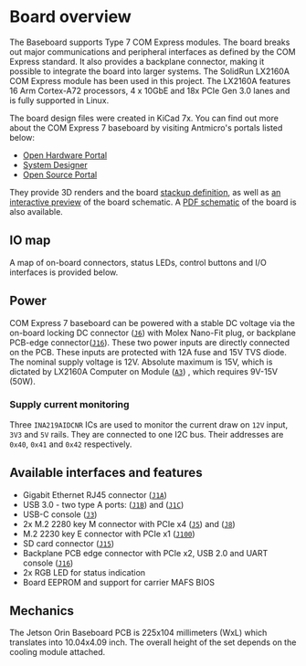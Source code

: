 # Board overview

The Baseboard supports Type 7 COM Express modules. The board breaks out major communications and peripheral interfaces as defined by the COM Express standard. It also provides a backplane connector, making it possible to integrate the board into larger systems. The SolidRun LX2160A COM Express module has been used in this project. The LX2160A features 16 Arm Cortex-A72 processors, 4 x 10GbE and 18x PCIe Gen 3.0 lanes and is fully supported in Linux.

The board design files were created in KiCad 7x.
You can find out more about the COM Express 7 baseboard by visiting Antmicro's portals listed below:

* [Open Hardware Portal](https://openhardware.antmicro.com/boards/com-express-7-baseboard/)
* [System Designer](https://designer.antmicro.com/hardware/devices/com_express_7_baseboard_with_lx2160a)
* [Open Source Portal](https://opensource.antmicro.com/projects/com-express-7-baseboard/)
 
They provide 3D renders and the board [stackup definition](https://openhardware.antmicro.com/boards/com-express-7-baseboard/?view=top-ortho&tab=stackup), as well as [an interactive preview](https://openhardware.antmicro.com/boards/com-express-7-baseboard/?view=top-ortho&amp%3Btab=stackup&tab=preview) of the board schematic.
A [PDF schematic](../com-express-7-baseboard-schematic.pdf) of the board is also available.

## IO map 

A map of on-board connectors, status LEDs, control buttons and I/O interfaces is provided below.

## Power
 
COM Express 7 baseboard can be powered with a stable DC voltage via the on-board locking DC connector ([`J6`](#J6)) with Molex Nano-Fit plug, or backplane PCB-edge connector([`J16`](#J16)). These two power inputs are directly connected on the PCB. These inputs are protected with 12A fuse and 15V TVS diode. The nominal supply voltage is 12V. Absolute maximum is 15V, which is dictated by LX2160A Computer on Module ([`A3`](#A3)) , which requires 9V-15V (50W).

### Supply current monitoring
Three `INA219AIDCNR` ICs are used to monitor the current draw on `12V` input, `3V3` and `5V` rails.
They are connected to one I2C bus. Their addresses are `0x40`, `0x41` and `0x42` respectively.

## Available interfaces and features

- Gigabit Ethernet RJ45 connector ([`J1A`](#J1))
- USB 3.0 - two type A ports: ([`J1B`](#J1)) and ([`J1C`](#J1))
- USB-C console ([`J3`](#J3))
- 2x M.2 2280 key M connector with PCIe x4 ([`J5`](#J5)) and ([`J8`](#J8))
- M.2 2230 key E connector with PCIe x1 ([`J100`](#J100))
- SD card connector ([`J15`](#J15))
- Backplane PCB edge connector with PCIe x2, USB 2.0 and UART console ([`J16`](#J16))
- 2x RGB LED for status indication
- Board EEPROM and support for carrier MAFS BIOS

## Mechanics

The Jetson Orin Baseboard PCB is 225x104 millimeters (WxL) which translates into 10.04x4.09 inch.
The overall height of the set depends on the cooling module attached.
